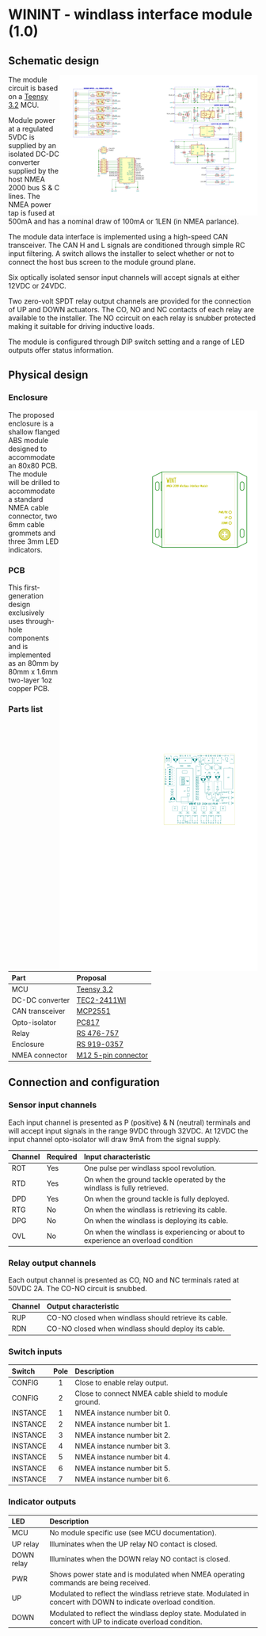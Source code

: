 # WININT - windlass interface module (1.0)

## Schematic design

<a href="schematic.pdf">
<img align="right" width="400" src="schematic.svg">
</a>

The module circuit is based on a
[Teensy 3.2](https://www.pjrc.com/store/teensy32.html)
MCU.

Module power at a regulated 5VDC is supplied by an isolated DC-DC
converter supplied by the host NMEA 2000 bus S & C lines.
The NMEA power tap is fused at 500mA and has a nominal draw of
100mA or 1LEN (in NMEA parlance).

The module data interface is implemented using a high-speed CAN
transceiver.
The CAN H and L signals are conditioned through simple RC input
filtering.
A switch allows the installer to select whether or not to connect
the host bus screen to the module ground plane.

Six optically isolated sensor input channels will accept signals
at either 12VDC or 24VDC.

Two zero-volt SPDT relay output channels are provided for the
connection of UP and DOWN actuators.
The CO, NO and NC contacts of each relay are available to the
installer.
The NO ccircuit on each relay is snubber protected making it
suitable for driving inductive loads.

The module is configured through DIP switch setting and a range of LED
outputs offer status information.

## Physical design

### Enclosure

<img align="right" width="400" src="enclosure.svg">

The proposed enclosure is a shallow flanged ABS module designed to
accommodate an 80x80 PCB.
The module will be drilled to accommodate a standard NMEA cable
connector, two 6mm cable grommets and three 3mm LED indicators.

### PCB

<a href="pcb.pdf">
<img align="right" width="400" src="pcb.svg">
</a>

This first-generation design exclusively uses through-hole components
and is implemented as an 80mm by 80mm x 1.6mm two-layer 1oz copper PCB.

### Parts list

| Part | Proposal |
|:-----|:---------|
| MCU  | [Teensy 3.2](https://www.pjrc.com/store/teensy32.html) |
| DC-DC converter | [TEC2-2411WI](https://www.tracopower.com/products/tec2wi.pdf) |
| CAN transceiver | [MCP2551](https://docs.rs-online.com/f763/0900766b8140ba57.pdf) |
| Opto-isolator   | [PC817](http://www.soselectronic.cz/a_info/resource/d/pc817.pdf) |
| Relay           | [RS 476-757](https://docs.rs-online.com/df01/0900766b8158318b.pdf) |
| Enclosure       | [RS 919-0357](https://docs.rs-online.com/960c/0900766b814af9a1.pdf) |
| NMEA connector  | [M12 5-pin connector](https://docs.rs-online.com/e3ad/0900766b8152901f.pdf) |


## Connection and configuration

### Sensor input channels

Each input channel is presented as P (positive) & N (neutral) terminals
and will accept input signals in the range 9VDC through 32VDC.
At 12VDC the input channel opto-isolator will draw 9mA from the signal
supply.

| Channel | Required | Input characteristic |
|:--------|:---------|:---------------------|
| ROT     | Yes      | One pulse per windlass spool revolution. |
| RTD     | Yes      | On when the ground tackle operated by the windlass is fully retrieved. |
| DPD     | Yes      | On when the ground tackle is fully deployed. |
| RTG     | No       | On when the windlass is retrieving its cable. |
| DPG     | No       | On when the windlass is deploying its cable. |
| OVL     | No       | On when the windlass is experiencing or about to experience an overload condition |

### Relay output channels

Each output channel is presented as CO, NO and NC terminals rated at
50VDC 2A.
The CO-NO circuit is snubbed.

| Channel | Output characteristic |
|:--------|:----------------------|
| RUP     | CO-NO closed when windlass should retrieve its cable. |
| RDN     | CO-NO closed when windlass should deploy its cable. |

### Switch inputs

| Switch   | Pole | Description |
|:---------|:----:|:------------|
| CONFIG   | 1    | Close to enable relay output. |
| CONFIG   | 2    | Close to connect NMEA cable shield to module ground. |
| INSTANCE | 1    | NMEA instance number bit 0. |
| INSTANCE | 2    | NMEA instance number bit 1. |
| INSTANCE | 3    | NMEA instance number bit 2. |
| INSTANCE | 4    | NMEA instance number bit 3. |
| INSTANCE | 5    | NMEA instance number bit 4. |
| INSTANCE | 6    | NMEA instance number bit 5. |
| INSTANCE | 7    | NMEA instance number bit 6. |

### Indicator outputs

| LED        | Description | 
|:-----------|:------------|
| MCU        | No module specific use (see MCU documentation). |
| UP relay   | Illuminates when the UP relay NO contact is closed. |
| DOWN relay | Illuminates when the DOWN relay NO contact is closed. |
| PWR        | Shows power state and is modulated when NMEA operating commands are being received. | 
| UP         | Modulated to reflect the windlass retrieve state. Modulated in concert with DOWN to indicate overload condition. |
| DOWN       | Modulated to reflect the windlass deploy state. Modulated in concert with UP to indicate overload condition. | 

